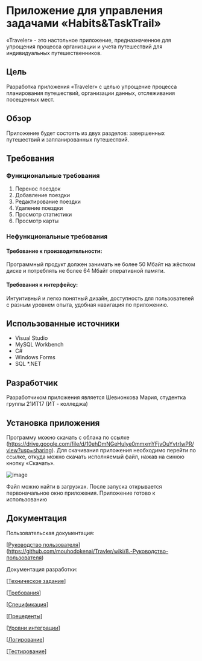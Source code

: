 # Приложение для управления задачами «Habits&TaskTrail»
«Traveler» - это настольное приложение, предназначенное для упрощения процесса организации и учета путешествий для индивидуальных путешественников. 
## Цель
Разработка приложения «Traveler» с целью упрощение процесса планирования путешествий, организации данных, отслеживания посещенных мест.
## Обзор 
Приложение будет состоять из двух разделов: завершенных путешествий и запланированных путешествий.
## Требования 
### Функциональные требования
1.	Перенос поездок
2.	Добавление поездки
3.	Редактирование поездки 
4.	Удаление поездки
5.	Просмотр статистики
6.	Просмотр карты

### Нефункциональные требования
#### Требование к производительности:
Программный продукт должен занимать не более 50 Мбайт на жёстком диске и потреблять не более 64 Мбайт оперативной памяти.
#### Требования к интерфейсу:
Интуитивный и легко понятный дизайн, доступность для пользователей с разным уровнем опыта, удобная навигация по приложению.

## Использованные источники
* Visual Studio
* MySQL Workbench
* C#
* Windows Forms
* SQL
*.NET
## Разработчик
Разработчиком приложения является Шевионкова Мария, студентка группы 21ИТ17 (ИТ - колледжа)

## Установка приложения

Программу можно скачать с облака по ссылке (https://drive.google.com/file/d/10ehDmNGeHuIye0mmxmYFjvOuYvtrIwPR/view?usp=sharing).
Для скачивания приложения необходимо перейти по ссылке, откуда можно скачать исполняемый файл, нажав на синюю кнопку «Скачать».

![image](https://github.com/mouhodokenai/Travler/assets/122727409/8e41cb10-e9ec-4cee-8f1c-36eebbc94331)

Файл можно найти в загрузках.  После запуска открывается первоначальное окно приложения. Приложение готово к использованию  

## Документация
Пользовательская документация:

[[Руководство пользователя](https://github.com/mouhodokenai/HabitsTasksTracker/wiki/6.-Руководство-пользователя)](https://github.com/mouhodokenai/Travler/wiki/8.-Руководство-пользователя)

Документация разработки:

[[Техническое задание](https://github.com/mouhodokenai/Travler/wiki/1.-ТЗ-для-приложения)]

[[Требования]([https://github.com/mouhodokenai/Travler/wiki/3.-Требования])] 

[[Спецификация](https://github.com/mouhodokenai/Travler/wiki/2.-Спецификация)]

[[Прецеденты](https://github.com/mouhodokenai/Travler/wiki/4.-Таблицы-прецедентов)]

[[Уровни интеграции](https://github.com/mouhodokenai/Travler/wiki/5.-Уровни-интеграции)]

[[Логирование](https://github.com/mouhodokenai/Travler/wiki/6.-Логирование)]

[[Тестирование](https://github.com/mouhodokenai/Travler/wiki/7.-Тестирование)]









